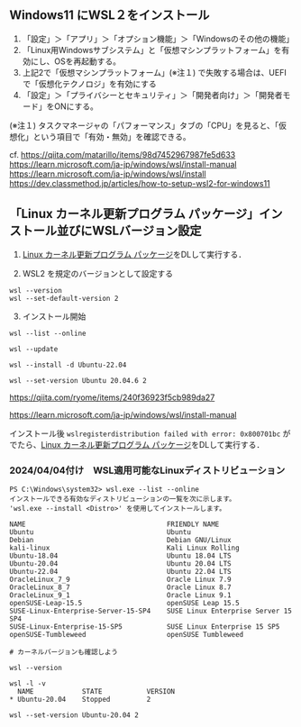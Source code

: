 ## Windows11 にWSL２をインストール



1. 「設定」＞「アプリ」＞「オプション機能」＞「Windowsのその他の機能」
2. 「Linux用Windowsサブシステム」と「仮想マシンプラットフォーム」を有効にし、OSを再起動する。
3. 上記2で「仮想マシンプラットフォーム」(※注１) で失敗する場合は、UEFIで「仮想化テクノロジ」を有効にする
4. 「設定」＞「プライバシーとセキュリティ」＞「開発者向け」＞「開発者モード」をONにする。

(※注１) タスクマネージャの「パフォーマンス」タブの「CPU」を見ると、「仮想化」という項目で「有効・無効」を確認できる。

cf.
https://qiita.com/matarillo/items/98d7452967987fe5d633
https://learn.microsoft.com/ja-jp/windows/wsl/install-manual
https://learn.microsoft.com/ja-jp/windows/wsl/install
https://dev.classmethod.jp/articles/how-to-setup-wsl2-for-windows11


## 「Linux カーネル更新プログラム パッケージ」インストール並びにWSLバージョン設定

1. [Linux カーネル更新プログラム パッケージ](https://learn.microsoft.com/ja-jp/windows/wsl/install-manual#step-4---download-the-linux-kernel-update-package)をDLして実行する．


2. WSL2 を規定のバージョンとして設定する

```
wsl --version
wsl --set-default-version 2
```

3. インストール開始

```
wsl --list --online

wsl --update

wsl --install -d Ubuntu-22.04

wsl --set-version Ubuntu 20.04.6 2

```


https://qiita.com/ryome/items/240f36923f5cb989da27

https://learn.microsoft.com/ja-jp/windows/wsl/install-manual

インストール後
`wslregisterdistribution failed with error: 0x800701bc`
がでたら、[Linux カーネル更新プログラム パッケージ](https://learn.microsoft.com/ja-jp/windows/wsl/install-manual#step-4---download-the-linux-kernel-update-package)をDLして実行する．



### 2024/04/04付け　WSL適用可能なLinuxディストリビューション

```
PS C:\Windows\system32> wsl.exe --list --online
インストールできる有効なディストリビューションの一覧を次に示します。
'wsl.exe --install <Distro>' を使用してインストールします。

NAME                                   FRIENDLY NAME
Ubuntu                                 Ubuntu
Debian                                 Debian GNU/Linux
kali-linux                             Kali Linux Rolling
Ubuntu-18.04                           Ubuntu 18.04 LTS
Ubuntu-20.04                           Ubuntu 20.04 LTS
Ubuntu-22.04                           Ubuntu 22.04 LTS
OracleLinux_7_9                        Oracle Linux 7.9
OracleLinux_8_7                        Oracle Linux 8.7
OracleLinux_9_1                        Oracle Linux 9.1
openSUSE-Leap-15.5                     openSUSE Leap 15.5
SUSE-Linux-Enterprise-Server-15-SP4    SUSE Linux Enterprise Server 15 SP4
SUSE-Linux-Enterprise-15-SP5           SUSE Linux Enterprise 15 SP5
openSUSE-Tumbleweed                    openSUSE Tumbleweed

# カーネルバージョンも確認しよう

wsl --version

wsl -l -v
  NAME            STATE           VERSION
* Ubuntu-20.04    Stopped         2

wsl --set-version Ubuntu-20.04 2
```